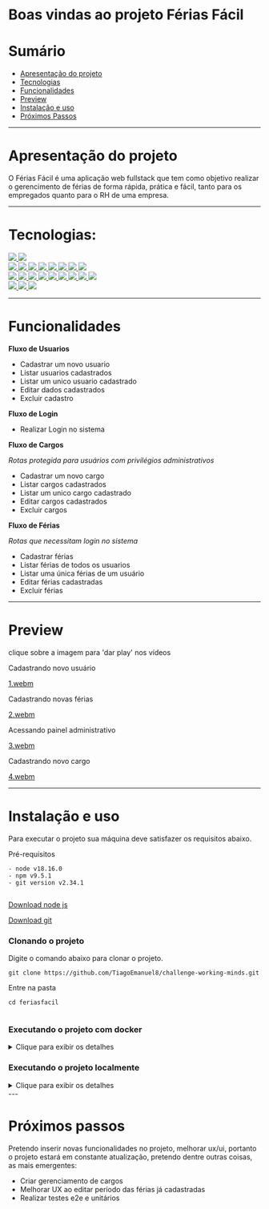 # Boas vindas ao projeto Férias Fácil

# Sumário

- [Apresentação do projeto](#apresentação-do-projeto)
- [Tecnologias](#tecnologias)
- [Funcionalidades](#funcionalidades)
- [Preview](#preview)
- [Instalação e uso](#instalação-e-uso)
- [Próximos Passos](#próximos-passos)

---

#  Apresentação do projeto
O Férias Fácil é uma aplicação web fullstack que tem como objetivo realizar o gerencimento de férias de forma rápida, prática e fácil, tanto para os empregados quanto para o RH de uma empresa.

---

# Tecnologias:
<div>
  <a href="https://www.typescriptlang.org/">
    <img src="https://img.shields.io/badge/typescript-339933?style=for-the-badge&logo=typescript&color=gray" />
  </a>
  <a href="https://javascript.info/">
    <img src="https://img.shields.io/badge/javascript-339933?style=for-the-badge&logo=javascript&color=gray" />
  </a>
  </div>
  <div>
  <a href="https://pt-br.legacy.reactjs.org/">
  <img src="https://img.shields.io/badge/reactjs-339933?style=for-the-badge&logo=react&color=gray" />
  </a>
  <a href="https://nextjs.org/">
    <img src="https://img.shields.io/badge/next-339933?style=for-the-badge&logo=next.js&color=gray" /> 
  </a>
  <a href="https://chakra-ui.com/">
    <img src="https://img.shields.io/badge/chackra-ui-339933?style=for-the-badge&logo=chackra-ui&color=gray" />
  </a>
   <a href="https://axios-http.com/ptbr/docs/intro">
    <img src="https://img.shields.io/badge/axios-339933?style=for-the-badge&logo=axios&color=gray" />
  </a>
   <a href="https://www.npmjs.com/package/yup">
    <img src="https://img.shields.io/badge/yup-339933?style=for-the-badge&logo=yup&color=gray" />
  </a>
    <a href="https://developer.mozilla.org/pt-BR/docs/Web/HTML">
    <img src="https://img.shields.io/badge/html5-339933?style=for-the-badge&logo=html5&color=gray" />
  </a>
    <a href="https://developer.mozilla.org/pt-BR/docs/Web/CSS">
    <img src="https://img.shields.io/badge/css3-339933?style=for-the-badge&logo=css3&color=gray" />
  </a>
      <a href="https://www.cypress.io/">
    <img src="https://img.shields.io/badge/cypress-339933?style=for-the-badge&logo=cypress&color=gray" />
  </a>
   </div>
  <a href="https://docs.npmjs.com/">
  <img src="https://img.shields.io/badge/Node.js-339933?style=for-the-badge&logo=nodedotjs&color=gray" />
  </a>
  <a href="https://nestjs.com/">
    <img src="https://img.shields.io/badge/nest-339933?style=for-the-badge&logo=nestjs&color=gray" /> 
  </a>
  <a href="https://www.prisma.io/">
    <img src="https://img.shields.io/badge/prisma-339933?style=for-the-badge&logo=prisma&color=gray" />
  </a>
    <a href="https://www.mysql.com/">
    <img src="https://img.shields.io/badge/mysql-339933?style=for-the-badge&logo=mysql&color=gray" />
  </a>
  <a href="https://swagger.io/">
    <img src=" https://img.shields.io/badge/swagger-339933?style=for-the-badge&logo=swagger&color=gray" />
  </a>
  <a href="https://eslint.org/">
    <img src="https://img.shields.io/badge/eslint-339933?style=for-the-badge&logo=eslint&color=gray" />
  </a>
  <a href="https://jestjs.io/pt-BR/">
    <img src=" https://img.shields.io/badge/jest-339933?style=for-the-badge&logo=jest&color=gray "/>
  </a>
  <a href="https://www.npmjs.com/package/dotenv">
    <img src="https://img.shields.io/badge/dotenv-339933?style=for-the-badge&logo=dotenv&color=gray"/>
  </a>
   <a href="https://prettier.io/">
    <img src="https://img.shields.io/badge/prettier-339933?style=for-the-badge&logo=prettier&color=gray" />
    </a>
  </div>
  <div>
   <a href="https://git-scm.com/">
    <img src="https://img.shields.io/badge/git-339933?style=for-the-badge&logo=git&color=gray" />
  </a>
   <a href="https://www.docker.com/">
    <img src="https://img.shields.io/badge/docker-339933?style=for-the-badge&logo=docker&color=gray" />
    </a>
    <a href="https://vercel.com/">
    <img src="https://img.shields.io/badge/vercel-339933?style=for-the-badge&logo=vercel&color=gray" />
    </a>
</div>

---

# Funcionalidades

**Fluxo de Usuarios**
- Cadastrar um novo usuario
- Listar usuarios cadastrados
- Listar um unico usuario cadastrado
- Editar dados cadastrados
- Excluir cadastro

**Fluxo de Login**
- Realizar Login no sistema

**Fluxo de Cargos**

*Rotas protegida para usuários com privilégios administrativos*

- Cadastrar um novo cargo
- Listar cargos cadastrados
- Listar um unico cargo cadastrado
- Editar cargos cadastrados
- Excluir cargos

**Fluxo de Férias**

*Rotas que necessitam login no sistema*

- Cadastrar férias
- Listar férias de todos os usuarios
- Listar uma única férias de um usuário
- Editar férias cadastradas
- Excluir férias

---

# Preview
clique sobre a imagem para 'dar play' nos vídeos

Cadastrando novo usuário

[1.webm](https://github.com/TiagoEmanuel8/FeriasFacil/assets/72472530/48cf6c76-47d0-41a3-8c90-53d6f7d357b4)

Cadastrando novas férias

[2.webm](https://github.com/TiagoEmanuel8/FeriasFacil/assets/72472530/0fb274ad-06ba-4e5f-9375-730bf3c4ce8e)

Acessando painel administrativo

[3.webm](https://github.com/TiagoEmanuel8/FeriasFacil/assets/72472530/33e39148-1db8-4619-82ed-df7465631ae2)

Cadastrando novo cargo

[4.webm](https://github.com/TiagoEmanuel8/FeriasFacil/assets/72472530/85fa2666-4918-4a88-91bc-64ca06696886)

---

# Instalação e uso

Para executar o projeto sua máquina deve satisfazer os requisitos abaixo.  
  
Pré-requisitos  
  
```  
- node v18.16.0  
- npm v9.5.1  
- git version v2.34.1  
  
```  
  
[Download node js](https://nodejs.org/en/)  
  
[Download git](https://git-scm.com/book/en/v2/Getting-Started-Installing-Git)  
  
### Clonando o projeto  
  
Digite o comando abaixo para clonar o projeto.  
  
```  
git clone https://github.com/TiagoEmanuel8/challenge-working-minds.git
```  
  
Entre na pasta  
  
```  
cd feriasfacil
  
```  
### Executando o projeto com **docker**

<details>

<summary>Clique para exibir os detalhes</summary>


### Execute o comando abaixo para iniciar o docker  
  
```  
docker-compose up -d && docker exec -it feriasfacil bash
```  
### Abra 2 terminais dentro do projeto
 no 1º terminal acesse
```  
cd backend
```  
e instale as dependências com o comando
```  
npm install
```  

 no 2º terminal acesse
```  
cd frontend
```  
e instale as dependências com o comando
```  
npm install
```  
### Execute o projeto  
  em ambos os terminais digite
```  
npm start  
```  

### Caso queira parar a execução do docker use o comando
  
```  
docker-compose down --rmi local --volumes --remove-orphans
```  

*Obs: apesar do docker ter abordagens mais simples onde com um comando é possível criar tudo, mas meu objetivo inicial era popular o banco de dados sem a necessidade de testar todas as rotas e para isso deveria usar as seeders do sequelize, então a melhor solução que encontrei foi essa.*

</details>

### Executando o projeto **localmente**

<details>

<summary>Clique para exibir os detalhes</summary>

### Substitua as variáveis de ambiente  
  
 em backend:
```  
DATABASE_URL="mysql://'usuario do mysql':'senha do mysql'@localhost:'número da porta'/'nome banco de dados'"

PORT=`número da porta`

JWT_KEY=`uma senha` 
```  
e em frontend:
```  
NEXT_PUBLIC_API_URL='http://localhost:`número definido na variável PORT, que está acima`' 
```  
  
  
### Instale as dependências

### Abra 2 terminais e em cada um dele entre nas pastas  
  
```  
cd backend
  
```  
e
```  
cd frontend
  
```

  Ainda com os 2 terminais abertos execute o comando abaixo em ambos:

```  
npm install  
```

### Crie tabelas e migrations com o comando  
```  
npx prisma migrate deploy
```

### Execute o projeto  
  
em backend use
```  
npm run start:dev  
```  
e em frontend use
``` 
npm run dev  
```
</details>
---

# Próximos passos

Pretendo inserir novas funcionalidades no projeto, melhorar ux/ui, portanto o projeto estará em constante atualização, pretendo dentre outras coisas, as mais emergentes:

 - Criar gerenciamento de cargos
 - Melhorar UX ao editar período das férias já cadastradas
 - Realizar testes e2e e unitários
